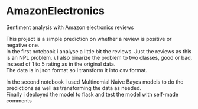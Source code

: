 # AmazonElectronics
Sentiment analysis with Amazon electronics reviews

This project is a simple prediction on whether a review is positive or negative one. \
In the first notebook i analyse a little bit the reviews. Just the reviews as this is an NPL problem. \ 
I also binarize the problem to two classes, good or bad, instead of 1 to 5 rating as in the original data. \
The data is in json format so i transform it into csv format.


In the second notebook i used Multinomial Naive Bayes models to do the predictions as well as transforming the data as needed. \
Finally i deployed the model to flask and test the model with self-made comments



